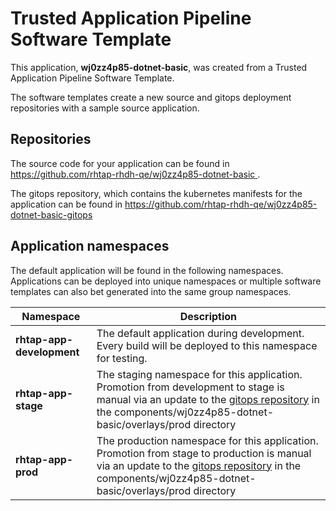 # Trusted Application Pipeline Software Template

This application, **wj0zz4p85-dotnet-basic**, was created from a Trusted Application Pipeline Software Template.

The software templates create a new source and gitops deployment repositories with a sample source application. 

## Repositories

The source code for your application can be found in [https://github.com/rhtap-rhdh-qe/wj0zz4p85-dotnet-basic ](https://github.com/rhtap-rhdh-qe/wj0zz4p85-dotnet-basic ).
 
The gitops repository, which contains the kubernetes manifests for the application can be found in 
[https://github.com/rhtap-rhdh-qe/wj0zz4p85-dotnet-basic-gitops ](https://github.com/rhtap-rhdh-qe/wj0zz4p85-dotnet-basic-gitops ) 

## Application namespaces 

The default application will be found in the following namespaces. Applications can be deployed into unique namespaces or multiple software templates can also bet generated into the same group namespaces.  

|  Namespace   |  Description   |  
| -------- | -------- |   
| **rhtap-app-development** | The default application during development. Every build will be deployed to this namespace for testing. | 
| **rhtap-app-stage** | The staging namespace for this application. Promotion from development to stage is manual via an update to the [gitops repository](https://github.com/rhtap-rhdh-qe/wj0zz4p85-dotnet-basic-gitops ) in the components/wj0zz4p85-dotnet-basic/overlays/prod directory |  
| **rhtap-app-prod** | The production namespace for this application. Promotion from stage to production is manual via an update to the [gitops repository](https://github.com/rhtap-rhdh-qe/wj0zz4p85-dotnet-basic-gitops ) in the components/wj0zz4p85-dotnet-basic/overlays/prod directory | 